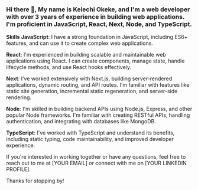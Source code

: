 ### Hi there 👋, My name is Kelechi Okeke, and I'm a web developer with over 3 years of experience in building web applications. I'm proficient in JavaScript, React, Next, Node, and TypeScript.

**Skills**
**JavaScript**: I have a strong foundation in JavaScript, including ES6+ features, and can use it to create complex web applications.

**React**: I'm experienced in building scalable and maintainable web applications using React. I can create components, manage state, handle lifecycle methods, and use React hooks effectively.

**Next**: I've worked extensively with Next.js, building server-rendered applications, dynamic routing, and API routes. I'm familiar with features like static site generation, incremental static regeneration, and server-side rendering.

**Node**: I'm skilled in building backend APIs using Node.js, Express, and other popular Node frameworks. I'm familiar with creating RESTful APIs, handling authentication, and integrating with databases like MongoDB.

**TypeScript**: I've worked with TypeScript and understand its benefits, including static typing, code maintainability, and improved developer experience.

If you're interested in working together or have any questions, feel free to reach out to me at [YOUR EMAIL] or connect with me on [YOUR LINKEDIN PROFILE].

Thanks for stopping by!

<!--
**invisiblemask/invisiblemask** is a ✨ _special_ ✨ repository because its `README.md` (this file) appears on your GitHub profile.

Here are some ideas to get you started:

- 🔭 I’m currently working on ...
- 🌱 I’m currently learning ...
- 👯 I’m looking to collaborate on ...
- 🤔 I’m looking for help with ...
- 💬 Ask me about ...
- 📫 How to reach me: ...
- 😄 Pronouns: ...
- ⚡ Fun fact: ...
-->
